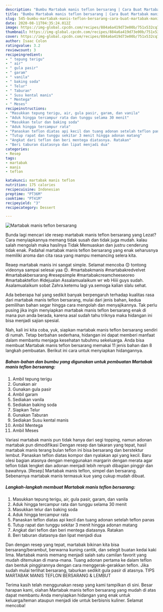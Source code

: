 ```yaml
---
description: "Bumbu Martabak manis teflon bersarang | Cara Buat Martabak manis teflon bersarang Yang Enak dan Simpel"
title: "Bumbu Martabak manis teflon bersarang | Cara Buat Martabak manis teflon bersarang Yang Enak dan Simpel"
slug: 545-bumbu-martabak-manis-teflon-bersarang-cara-buat-martabak-manis-teflon-bersarang-yang-enak-dan-simpel
date: 2020-08-11T04:35:24.012Z
image: https://img-global.cpcdn.com/recipes/884a6a419d73e00b/751x532cq70/martabak-manis-teflon-bersarang-foto-resep-utama.jpg
thumbnail: https://img-global.cpcdn.com/recipes/884a6a419d73e00b/751x532cq70/martabak-manis-teflon-bersarang-foto-resep-utama.jpg
cover: https://img-global.cpcdn.com/recipes/884a6a419d73e00b/751x532cq70/martabak-manis-teflon-bersarang-foto-resep-utama.jpg
author: Isaac Colon
ratingvalue: 3.2
reviewcount: 3
recipeingredient:
- " tepung terigu"
- " air"
- " gula pasir"
- " garam"
- " vanila"
- " baking soda"
- " Telur"
- " Taburan"
- " Susu kental manis"
- " Mentega"
- " Meses"
recipeinstructions:
- "Masukkan tepung terigu, air, gula pasir, garam, dan vanila"
- "Aduk hingga tercampur rata dan tunggu selama 30 menit"
- "Masukkan telur dan baking soda"
- "Aduk hingga tercampur rata"
- "Panaskan teflon diatas api kecil dan tuang adonan setelah teflon panas"
- "Tutup rapat dan tunggu sekitar 3 menit hingga adonan matang"
- "Angkat dari teflon dan beri mentega diatasnya. Ratakan"
- "Beri taburan diatasnya dan lipat menjadi dua"
categories:
- Resep
tags:
- martabak
- manis
- teflon

katakunci: martabak manis teflon 
nutrition: 175 calories
recipecuisine: Indonesian
preptime: "PT36M"
cooktime: "PT41M"
recipeyield: "3"
recipecategory: Dessert

---
```



![Martabak manis teflon bersarang](https://img-global.cpcdn.com/recipes/884a6a419d73e00b/751x532cq70/martabak-manis-teflon-bersarang-foto-resep-utama.jpg)

Bunda lagi mencari ide resep martabak manis teflon bersarang yang Lezat? Cara menyiapkannya memang tidak susah dan tidak juga mudah. kalau salah mengolah maka hasilnya Tidak Memuaskan dan justru cenderung tidak enak. Padahal martabak manis teflon bersarang yang enak seharusnya memiliki aroma dan cita rasa yang mampu memancing selera kita.

Reaep martabak manis ini sangat simple. Selamat mencoba 😊 tontong videonya sampai selesai yaa 😊. #martabakmanis #martabakredvelvet #martabakbersarang #resepsimple #martabakcreamcheeseoreo #martabakteflon #idejualan Assalamualaikum wr wb Hiiii guys sudah. Asalamualaikum sobat Zahra.ketemu lagi ya.semoga kalian slalu sehat.

Ada beberapa hal yang sedikit banyak berpengaruh terhadap kualitas rasa dari martabak manis teflon bersarang, mulai dari jenis bahan, kedua pemilihan bahan segar hingga cara mengolah dan menyajikannya. Tak perlu pusing jika ingin menyiapkan martabak manis teflon bersarang enak di mana pun anda berada, karena asal sudah tahu triknya maka hidangan ini bisa menjadi sajian spesial.


Nah, kali ini kita coba, yuk, siapkan martabak manis teflon bersarang sendiri di rumah. Tetap berbahan sederhana, hidangan ini dapat memberi manfaat dalam membantu menjaga kesehatan tubuhmu sekeluarga. Anda bisa membuat Martabak manis teflon bersarang memakai 11 jenis bahan dan 8 langkah pembuatan. Berikut ini cara untuk menyiapkan hidangannya.

<!--inarticleads1-->

##### Bahan-bahan dan bumbu yang digunakan untuk pembuatan Martabak manis teflon bersarang:

1. Ambil  tepung terigu
1. Gunakan  air
1. Gunakan  gula pasir
1. Ambil  garam
1. Sediakan  vanila
1. Sediakan  baking soda
1. Siapkan  Telur
1. Gunakan  Taburan
1. Sediakan  Susu kental manis
1. Ambil  Mentega
1. Ambil  Meses


Variasi martabak manis pun tidak hanya dari segi topping, namun adonan martabak pun dimodifikasi Dengan resep dan takaran yang tepat, hasil martabak manis terang bulan teflon ini bisa bersarang dan berstektur lembut. Panaskan teflon diatas kompor dan nyalakan api yang kecil. Baru olesi bagian atasnya dengan menggunakan margarin dengan merata agar teflon tidak lengket dan adonan menjadi lebih renyah dibagian pinggir dan bawahnya. [Resep] Martabak manis teflon, simpel dan bersarang. Sebenarnya martabak manis termasuk kue yang cukup mudah dibuat. 

<!--inarticleads2-->

##### Langkah-langkah membuat Martabak manis teflon bersarang:

1. Masukkan tepung terigu, air, gula pasir, garam, dan vanila
1. Aduk hingga tercampur rata dan tunggu selama 30 menit
1. Masukkan telur dan baking soda
1. Aduk hingga tercampur rata
1. Panaskan teflon diatas api kecil dan tuang adonan setelah teflon panas
1. Tutup rapat dan tunggu sekitar 3 menit hingga adonan matang
1. Angkat dari teflon dan beri mentega diatasnya. Ratakan
1. Beri taburan diatasnya dan lipat menjadi dua


Dan dengan resep yang tepat, martabak bikinan kita bisa bersarang/berambut, berwarna kuning cantik, dan selegit buatan kedai kaki lima. Martabak manis memang menjadi salah satu camilan favorit yang mudah ditemukan di mana-mana. Tuang adonan pertama ke dalam teflon dan bentuk pinggirannya dengan cara menggerak-gerakkan teflon. Jika sudah mulai terlihat bersarang, taburkan sedikit gula pasir di atasnya. TIPS MARTABAK MANIS TEFLON BERSARANG &amp; LEMBUT 

Terima kasih telah menggunakan resep yang kami tampilkan di sini. Besar harapan kami, olahan Martabak manis teflon bersarang yang mudah di atas dapat membantu Anda menyiapkan hidangan yang enak untuk keluarga/teman ataupun menjadi ide untuk berbisnis kuliner. Selamat mencoba!
